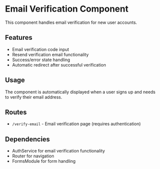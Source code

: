 # Email Verification Component

This component handles email verification for new user accounts.

## Features

- Email verification code input
- Resend verification email functionality
- Success/error state handling
- Automatic redirect after successful verification

## Usage

The component is automatically displayed when a user signs up and needs to verify their email address.

## Routes

- `/verify-email` - Email verification page (requires authentication)

## Dependencies

- AuthService for email verification functionality
- Router for navigation
- FormsModule for form handling
